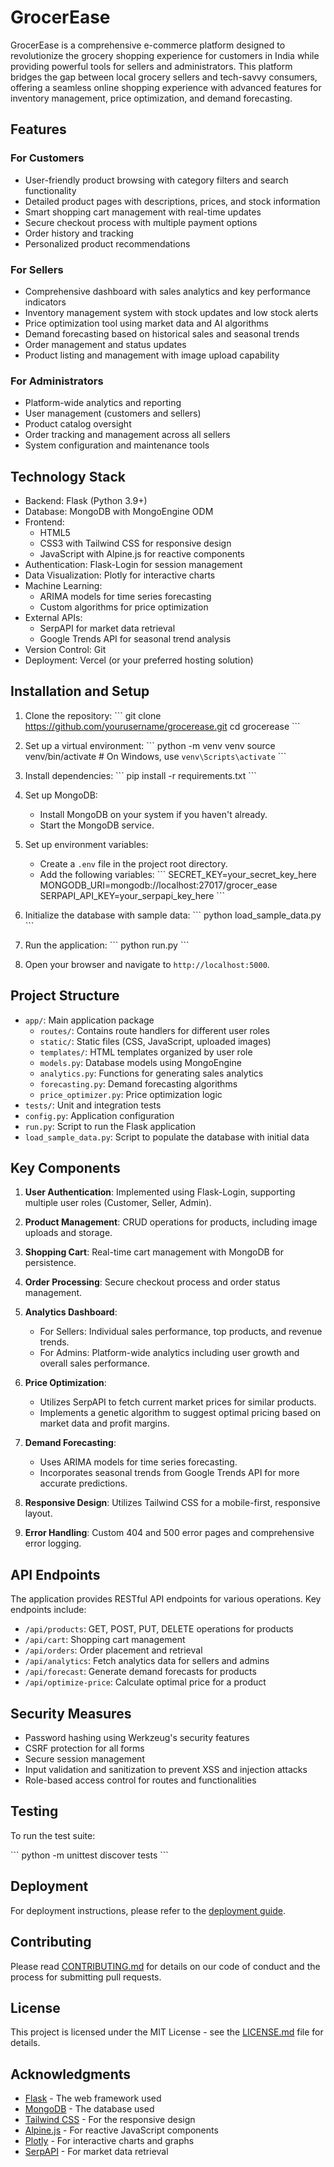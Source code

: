 # GrocerEase

GrocerEase is a comprehensive e-commerce platform designed to revolutionize the grocery shopping experience for customers in India while providing powerful tools for sellers and administrators. This platform bridges the gap between local grocery sellers and tech-savvy consumers, offering a seamless online shopping experience with advanced features for inventory management, price optimization, and demand forecasting.

## Features

### For Customers
- User-friendly product browsing with category filters and search functionality
- Detailed product pages with descriptions, prices, and stock information
- Smart shopping cart management with real-time updates
- Secure checkout process with multiple payment options
- Order history and tracking
- Personalized product recommendations

### For Sellers
- Comprehensive dashboard with sales analytics and key performance indicators
- Inventory management system with stock updates and low stock alerts
- Price optimization tool using market data and AI algorithms
- Demand forecasting based on historical sales and seasonal trends
- Order management and status updates
- Product listing and management with image upload capability

### For Administrators
- Platform-wide analytics and reporting
- User management (customers and sellers)
- Product catalog oversight
- Order tracking and management across all sellers
- System configuration and maintenance tools

## Technology Stack

- Backend: Flask (Python 3.9+)
- Database: MongoDB with MongoEngine ODM
- Frontend: 
  - HTML5
  - CSS3 with Tailwind CSS for responsive design
  - JavaScript with Alpine.js for reactive components
- Authentication: Flask-Login for session management
- Data Visualization: Plotly for interactive charts
- Machine Learning: 
  - ARIMA models for time series forecasting
  - Custom algorithms for price optimization
- External APIs: 
  - SerpAPI for market data retrieval
  - Google Trends API for seasonal trend analysis
- Version Control: Git
- Deployment: Vercel (or your preferred hosting solution)

## Installation and Setup

1. Clone the repository:
   \`\`\`
   git clone https://github.com/yourusername/grocerease.git
   cd grocerease
   \`\`\`

2. Set up a virtual environment:
   \`\`\`
   python -m venv venv
   source venv/bin/activate  # On Windows, use `venv\Scripts\activate`
   \`\`\`

3. Install dependencies:
   \`\`\`
   pip install -r requirements.txt
   \`\`\`

4. Set up MongoDB:
   - Install MongoDB on your system if you haven't already.
   - Start the MongoDB service.

5. Set up environment variables:
   - Create a `.env` file in the project root directory.
   - Add the following variables:
     \`\`\`
     SECRET_KEY=your_secret_key_here
     MONGODB_URI=mongodb://localhost:27017/grocer_ease
     SERPAPI_API_KEY=your_serpapi_key_here
     \`\`\`

6. Initialize the database with sample data:
   \`\`\`
   python load_sample_data.py
   \`\`\`

7. Run the application:
   \`\`\`
   python run.py
   \`\`\`

8. Open your browser and navigate to `http://localhost:5000`.

## Project Structure

- `app/`: Main application package
  - `routes/`: Contains route handlers for different user roles
  - `static/`: Static files (CSS, JavaScript, uploaded images)
  - `templates/`: HTML templates organized by user role
  - `models.py`: Database models using MongoEngine
  - `analytics.py`: Functions for generating sales analytics
  - `forecasting.py`: Demand forecasting algorithms
  - `price_optimizer.py`: Price optimization logic
- `tests/`: Unit and integration tests
- `config.py`: Application configuration
- `run.py`: Script to run the Flask application
- `load_sample_data.py`: Script to populate the database with initial data

## Key Components

1. **User Authentication**: Implemented using Flask-Login, supporting multiple user roles (Customer, Seller, Admin).

2. **Product Management**: CRUD operations for products, including image uploads and storage.

3. **Shopping Cart**: Real-time cart management with MongoDB for persistence.

4. **Order Processing**: Secure checkout process and order status management.

5. **Analytics Dashboard**: 
   - For Sellers: Individual sales performance, top products, and revenue trends.
   - For Admins: Platform-wide analytics including user growth and overall sales performance.

6. **Price Optimization**: 
   - Utilizes SerpAPI to fetch current market prices for similar products.
   - Implements a genetic algorithm to suggest optimal pricing based on market data and profit margins.

7. **Demand Forecasting**:
   - Uses ARIMA models for time series forecasting.
   - Incorporates seasonal trends from Google Trends API for more accurate predictions.

8. **Responsive Design**: Utilizes Tailwind CSS for a mobile-first, responsive layout.

9. **Error Handling**: Custom 404 and 500 error pages and comprehensive error logging.

## API Endpoints

The application provides RESTful API endpoints for various operations. Key endpoints include:

- `/api/products`: GET, POST, PUT, DELETE operations for products
- `/api/cart`: Shopping cart management
- `/api/orders`: Order placement and retrieval
- `/api/analytics`: Fetch analytics data for sellers and admins
- `/api/forecast`: Generate demand forecasts for products
- `/api/optimize-price`: Calculate optimal price for a product

## Security Measures

- Password hashing using Werkzeug's security features
- CSRF protection for all forms
- Secure session management
- Input validation and sanitization to prevent XSS and injection attacks
- Role-based access control for routes and functionalities

## Testing

To run the test suite:

\`\`\`
python -m unittest discover tests
\`\`\`

## Deployment

For deployment instructions, please refer to the [deployment guide](DEPLOYMENT.md).

## Contributing

Please read [CONTRIBUTING.md](CONTRIBUTING.md) for details on our code of conduct and the process for submitting pull requests.

## License

This project is licensed under the MIT License - see the [LICENSE.md](LICENSE.md) file for details.

## Acknowledgments

- [Flask](https://flask.palletsprojects.com/) - The web framework used
- [MongoDB](https://www.mongodb.com/) - The database used
- [Tailwind CSS](https://tailwindcss.com/) - For the responsive design
- [Alpine.js](https://alpinejs.dev/) - For reactive JavaScript components
- [Plotly](https://plotly.com/) - For interactive charts and graphs
- [SerpAPI](https://serpapi.com/) - For market data retrieval

